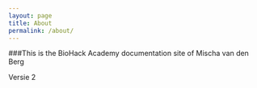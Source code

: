 ```yaml
---
layout: page
title: About
permalink: /about/
---
```


###This is the BioHack Academy documentation site of Mischa van den Berg

Versie 2
